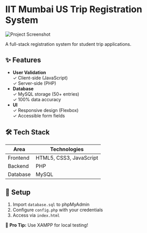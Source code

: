 # IIT Mumbai US Trip Registration System  

![Project Screenshot](/screenshots/form-preview.png)  

A full-stack registration system for student trip applications.  

## ✨ Features  
- **User Validation**  
  ✓ Client-side (JavaScript)  
  ✓ Server-side (PHP)  
- **Database**  
  ✓ MySQL storage (50+ entries)  
  ✓ 100% data accuracy  
- **UI**  
  ✓ Responsive design (Flexbox)  
  ✓ Accessible form fields  

## 🛠️ Tech Stack  
| Area       | Technologies |  
|------------|--------------|  
| Frontend   | HTML5, CSS3, JavaScript |  
| Backend    | PHP          |  
| Database   | MySQL        |  

## 🚀 Setup  
1. Import `database.sql` to phpMyAdmin  
2. Configure `config.php` with your credentials  
3. Access via `index.html`  

📌 **Pro Tip:** Use XAMPP for local testing!  
